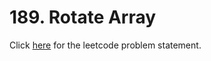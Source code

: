 # 189. Rotate Array

Click [here](https://leetcode.com/problems/rotate-array/) for the leetcode problem statement.
